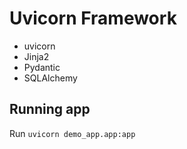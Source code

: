 # Uvicorn Framework

- uvicorn
- Jinja2
- Pydantic
- SQLAlchemy


## Running app

Run `uvicorn demo_app.app:app`
